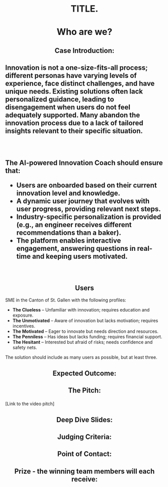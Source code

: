 # <p align="center"> TITLE. </p>



# <p align="center"> Who are we? </p>


## <p align="center"> Case Introduction: </p>
<h2 Problem</h2>
    <p>Innovation is not a one-size-fits-all process; different personas have varying levels of experience, face distinct challenges, and have unique needs. Existing solutions often lack personalized guidance, leading to disengagement when users do not feel adequately supported. Many abandon the innovation process due to a lack of tailored insights relevant to their specific situation.</p>
    <br>
    <h2 Expected Final Product</h2>
    <p>The AI-powered Innovation Coach should ensure that:</p>
    <ul>
        <li>Users are onboarded based on their current innovation level and knowledge.</li>
        <li>A dynamic user journey that evolves with user progress, providing relevant next steps.</li>
        <li>Industry-specific personalization is provided (e.g., an engineer receives different recommendations than a baker).</li>
        <li>The platform enables interactive engagement, answering questions in real-time and keeping users motivated.</li>
    </ul>
    <br>
    <h2 align="center">Users</h2>
    <p>SME in the Canton of St. Gallen with the following profiles:</p>
    <ul>
        <li><strong>The Clueless</strong> – Unfamiliar with innovation; requires education and exposure.</li>
        <li><strong>The Unmotivated</strong> – Aware of innovation but lacks motivation; requires incentives.</li>
        <li><strong>The Motivated</strong> – Eager to innovate but needs direction and resources.</li>
        <li><strong>The Penniless</strong> – Has ideas but lacks funding; requires financial support.</li>
        <li><strong>The Hesitant</strong> – Interested but afraid of risks; needs confidence and safety nets.</li>
    </ul>
    <p>The solution should include as many users as possible, but at least three.</p>


## <p align="center"> Expected Outcome: </p>



## <p align="center"> The Pitch: </p>
[Link to the video pitch]

## <p align="center"> Deep Dive Slides: </p>

<p align="center">  </p>

## <p align="center"> Judging Criteria: </p>



## <p align="center"> Point of Contact: </p>


## <p align="center"> Prize - the winning team members will each receive: </p>
